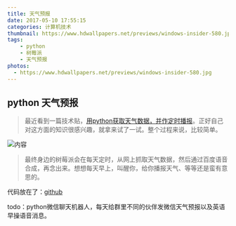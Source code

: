 ```yaml
---
title: 天气预报
date: 2017-05-10 17:55:15
categories: 计算机技术
thumbnail: https://www.hdwallpapers.net/previews/windows-insider-580.jpg
tags:
	- python
	- 树莓派
	- 天气预报
photos:
  - https://www.hdwallpapers.net/previews/windows-insider-580.jpg
---
```

## python 天气预报

> 最近看到一篇技术贴，[用python获取天气数据，并作定时播报](http://www.jianshu.com/p/e15d2b575609)。正好自己对这方面的知识很感兴趣，就拿来试了一试。整个过程来说，比较简单。

<!-- more -->

![内容](http://i1.piimg.com/588926/acf6ee06d49d9c1a.png)

> 最终身边的树莓派会在每天定时，从网上抓取天气数据，然后通过百度语音合成，再念出来。想想每天早上，叫醒你，给你播报天气、等等还是蛮有意思的。

代码放在了：[github](https://github.com/leonardmac0614/broadcast)

todo：python微信聊天机器人，每天给群里不同的伙伴发微信天气预报以及英语早操语音消息。
